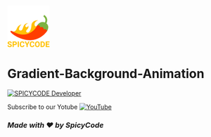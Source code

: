 ![Watch Me][def]
# Gradient-Background-Animation

<a href="https://dsc.gg/Spicycode"><img src="https://github.com/Spicy1Code/Gradient-Background-Animation/blob/main/img/Colorized%20animation%20-%20Made%20with%20Clipchamp.gif" alt="SPICYCODE Developer" width="1000"></a>

Subscribe to our Yotube [![YouTube](https://img.shields.io/badge/YouTube-%23FF0000.svg?logo=YouTube&logoColor=white)](https://youtube.com/@ITz-Zekky) 

### *Made with ❤️ by SpicyCode*

[def]: ./img/icons8-chili-pepper-96.png
